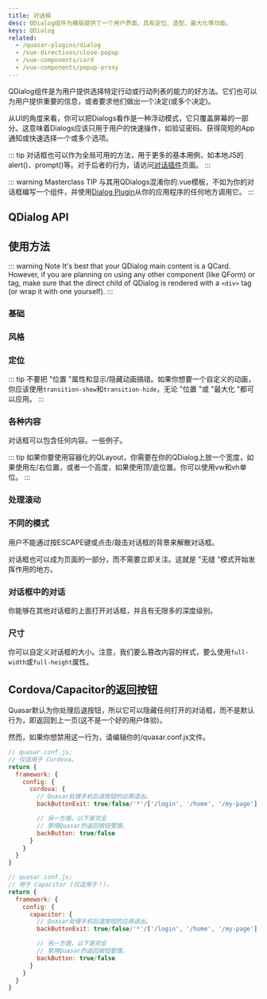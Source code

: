 ```yaml
---
title: 对话框
desc: QDialog组件为模版提供了一个用户界面，具有定位、造型、最大化等功能。
keys: QDialog
related:
  - /quasar-plugins/dialog
  - /vue-directives/close-popup
  - /vue-components/card
  - /vue-components/popup-proxy
---
```


QDialog组件是为用户提供选择特定行动或行动列表的能力的好方法。它们也可以为用户提供重要的信息，或者要求他们做出一个决定(或多个决定)。

从UI的角度来看，你可以把Dialogs看作是一种浮动模式，它只覆盖屏幕的一部分。这意味着Dialogs应该只用于用户的快速操作，如验证密码、获得简短的App通知或快速选择一个或多个选项。

::: tip
对话框也可以作为全局可用的方法，用于更多的基本用例，如本地JS的alert()、prompt()等。对于后者的行为，请访问[对话插件](/quasar-plugins/dialog)页面。
:::

::: warning Masterclass TIP
与其用QDialogs混淆你的.vue模板，不如为你的对话框编写一个组件，并使用[Dialog Plugin](/quasar-plugins/dialog#invoking-custom-component)从你的应用程序的任何地方调用它。
:::

## QDialog API

<doc-api file="QDialog" />

## 使用方法

::: warning Note
It's best that your QDialog main content is a QCard. However, if you are planning on using any other component (like QForm) or tag, make sure that the direct child of QDialog is rendered with a `<div>` tag (or wrap it with one yourself).
:::

### 基础

<doc-example title="基础" file="QDialog/Basic" />

### 风格

<doc-example title="样式" file="QDialog/Style" />

### 定位
<doc-example title="位置" file="QDialog/Positioning" />

::: tip
不要把 "位置 "属性和显示/隐藏动画搞错。如果你想要一个自定义的动画，你应该使用`transition-show`和`transition-hide`，无论 "位置 "或 "最大化 "都可以应用。
:::

<doc-example title="最大化" file="QDialog/Maximized" />

### 各种内容
对话框可以包含任何内容。一些例子。

<doc-example title="各种内容" file="QDialog/VariousContent" />

<doc-example title="使用容器化的QLayout" file="QDialog/Layout" />

::: tip
如果你要使用容器化的QLayout，你需要在你的QDialog上放一个宽度，如果使用左/右位置，或者一个高度，如果使用顶/底位置。你可以使用vw和vh单位。
:::

### 处理滚动
<doc-example title="可滚动的对话框" file="QDialog/Scrollable" />

### 不同的模式
用户不能通过按ESCAPE键或点击/敲击对话框的背景来解散对话框。

<doc-example title="持久化" file="QDialog/Persistent" />

对话框也可以成为页面的一部分，而不需要立即关注。这就是 "无缝 "模式开始发挥作用的地方。

<doc-example title="无缝" file="QDialog/Seamless" />

### 对话框中的对话
你能够在其他对话框的上面打开对话框，并且有无限多的深度级别。

<doc-example title="Inception" file="QDialog/Inception" />

### 尺寸
你可以自定义对话框的大小。注意，我们要么篡改内容的样式，要么使用`full-width`或`full-height`属性。

<doc-example title="尺寸例子" file="QDialog/Sizing" />

## Cordova/Capacitor的返回按钮
Quasar默认为你处理后退按钮，所以它可以隐藏任何打开的对话框，而不是默认行为，即返回到上一页(这不是一个好的用户体验)。

然而，如果你想禁用这一行为，请编辑你的/quasar.conf.js文件。

```js
// quasar.conf.js;
// 仅适用于 Cordova。
return {
  framework: {
    config: {
      cordova: {
        // Quasar处理手机后退按钮的应用退出。
        backButtonExit: true/false/'*'/['/login', '/home', '/my-page'],

        // 另一方面，以下是完全
        // 禁用Quasar的返回按钮管理。
        backButton: true/false
      }
    }
  }
}

// quasar.conf.js;
// 用于 Capacitor (仅适用于！)。
return {
  framework: {
    config: {
      capacitor: {
        // Quasar处理手机后退按钮的应用退出。
        backButtonExit: true/false/'*'/['/login', '/home', '/my-page'],

        // 另一方面，以下是完全
        // 禁用Quasar的返回按钮管理。
        backButton: true/false
      }
    }
  }
}
```
